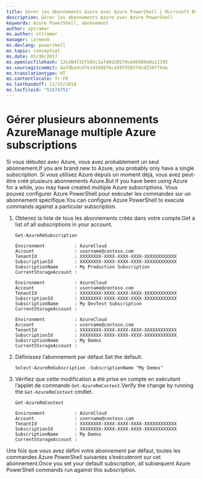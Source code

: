 ```yaml
---
title: Gérer les abonnements Azure avec Azure PowerShell | Microsoft Docs
description: Gérer les abonnements Azure avec Azure PowerShell
keywords: Azure PowerShell, abonnement
author: sptramer
ms.author: sttramer
manager: carmonm
ms.devlang: powershell
ms.topic: conceptual
ms.date: 03/30/2017
ms.openlocfilehash: 12e304f32f585c1af40d20579cd46999e0a12395
ms.sourcegitcommit: 4afdba3cd7e1d348876ce59f3503fdcd258f79ab
ms.translationtype: HT
ms.contentlocale: fr-FR
ms.lasthandoff: 11/15/2018
ms.locfileid: "51574751"
---
```

# <a name="manage-multiple-azure-subscriptions"></a><span data-ttu-id="a2095-104">Gérer plusieurs abonnements Azure</span><span class="sxs-lookup"><span data-stu-id="a2095-104">Manage multiple Azure subscriptions</span></span>

<span data-ttu-id="a2095-105">Si vous débutez avec Azure, vous avez probablement un seul abonnement.</span><span class="sxs-lookup"><span data-stu-id="a2095-105">If you are brand new to Azure, you probably only have a single subscription.</span></span> <span data-ttu-id="a2095-106">Si vous utilisez Azure depuis un moment déjà, vous avez peut-être créé plusieurs abonnements Azure.</span><span class="sxs-lookup"><span data-stu-id="a2095-106">But if you have been using Azure for a while, you may have created multiple Azure subscriptions.</span></span> <span data-ttu-id="a2095-107">Vous pouvez configurer Azure PowerShell pour exécuter les commandes sur un abonnement spécifique.</span><span class="sxs-lookup"><span data-stu-id="a2095-107">You can configure Azure PowerShell to execute commands against a particular subscription.</span></span>

1. <span data-ttu-id="a2095-108">Obtenez la liste de tous les abonnements créés dans votre compte.</span><span class="sxs-lookup"><span data-stu-id="a2095-108">Get a list of all subscriptions in your account.</span></span>

    ```powershell-interactive
    Get-AzureRmSubscription
    ```

    ```output
    Environment           : AzureCloud
    Account               : username@contoso.com
    TenantId              : XXXXXXXX-XXXX-XXXX-XXXX-XXXXXXXXXXXX
    SubscriptionId        : XXXXXXXX-XXXX-XXXX-XXXX-XXXXXXXXXXXX
    SubscriptionName      : My Production Subscription
    CurrentStorageAccount :

    Environment           : AzureCloud
    Account               : username@contoso.com
    TenantId              : XXXXXXXX-XXXX-XXXX-XXXX-XXXXXXXXXXXX
    SubscriptionId        : XXXXXXXX-XXXX-XXXX-XXXX-XXXXXXXXXXXX
    SubscriptionName      : My DevTest Subscription
    CurrentStorageAccount :

    Environment           : AzureCloud
    Account               : username@contoso.com
    TenantId              : XXXXXXXX-XXXX-XXXX-XXXX-XXXXXXXXXXXX
    SubscriptionId        : XXXXXXXX-XXXX-XXXX-XXXX-XXXXXXXXXXXX
    SubscriptionName      : My Demos
    CurrentStorageAccount :
    ```

2. <span data-ttu-id="a2095-109">Définissez l’abonnement par défaut.</span><span class="sxs-lookup"><span data-stu-id="a2095-109">Set the default.</span></span>

    ```powershell-interactive
    Select-AzureRmSubscription -SubscriptionName "My Demos"
    ```

3. <span data-ttu-id="a2095-110">Vérifiez que cette modification a été prise en compte en exécutant l’applet de commande `Get-AzureRmContext`.</span><span class="sxs-lookup"><span data-stu-id="a2095-110">Verify the change by running the `Get-AzureRmContext` cmdlet.</span></span>

    ```powershell-interactive
    Get-AzureRmContext
    ```

    ```output
    Environment           : AzureCloud
    Account               : username@contoso.com
    TenantId              : XXXXXXXX-XXXX-XXXX-XXXX-XXXXXXXXXXXX
    SubscriptionId        : XXXXXXXX-XXXX-XXXX-XXXX-XXXXXXXXXXXX
    SubscriptionName      : My Demos
    CurrentStorageAccount :
    ```

<span data-ttu-id="a2095-111">Une fois que vous avez défini votre abonnement par défaut, toutes les commandes Azure PowerShell suivantes s’exécuteront sur cet abonnement.</span><span class="sxs-lookup"><span data-stu-id="a2095-111">Once you set your default subscription, all subsequent Azure PowerShell commands run against this subscription.</span></span>
